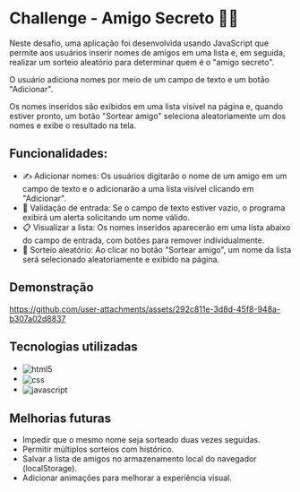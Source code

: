<h1>Challenge - Amigo Secreto 🎩🎁</h1>
Neste desafio, uma aplicação foi desenvolvida usando JavaScript que permite aos usuários inserir nomes de amigos em uma lista e, em seguida, realizar um sorteio aleatório para determinar quem é o "amigo secreto".

O usuário adiciona nomes por meio de um campo de texto e um botão "Adicionar".

Os nomes inseridos são exibidos em uma lista visível na página e, quando estiver pronto, um botão "Sortear amigo" seleciona aleatoriamente um dos nomes e exibe o resultado na tela.

<h2>Funcionalidades:</h2>
<ul>
<li>✍️ Adicionar nomes: Os usuários digitarão o nome de um amigo em um campo de texto e o adicionarão a uma lista visível clicando em "Adicionar".</li>

<li>🛑 Validação de entrada: Se o campo de texto estiver vazio, o programa exibirá um alerta solicitando um nome válido.</li>

<li>📋 Visualizar a lista: Os nomes inseridos aparecerão em uma lista abaixo do campo de entrada, com botões para remover individualmente.</li>

<li>🎲 Sorteio aleatório: Ao clicar no botão "Sortear amigo", um nome da lista será selecionado aleatoriamente e exibido na página.</li>
</ul>

<h2>Demonstração</h2>


https://github.com/user-attachments/assets/292c811e-3d8d-45f8-948a-b307a02d8837



<h2>Tecnologias utilizadas</h2>
<ul>
<li><img align="center" alt="html5" src="https://img.shields.io/badge/HTML5-E34F26?style=for-the-badge&logo=html5&logoColor=white" /></li>
<li><img align="center" alt="css" src="https://img.shields.io/badge/CSS3-1572B6?style=for-the-badge&logo=css3&logoColor=white" /></li>
<li><img align="center" alt="javascript" src="https://img.shields.io/badge/JavaScript-F7DF1E?style=for-the-badge&logo=javascript&logocolor=black"></li>
</ul>

<h2>Melhorias futuras</h2>
<ul>
<li>Impedir que o mesmo nome seja sorteado duas vezes seguidas.</li>

<li>Permitir múltiplos sorteios com histórico.</li>

<li>Salvar a lista de amigos no armazenamento local do navegador (localStorage).</li>

<li>Adicionar animações para melhorar a experiência visual.</li>
</ul>
